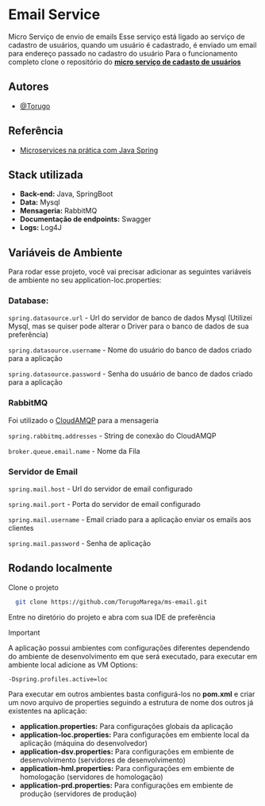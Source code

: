 
# Email Service

Micro Serviço de envio de emails
Esse serviço está ligado ao serviço de cadastro de usuários, quando um usuário é cadastrado, é enviado um email para endereço passado no cadastro do usuário
Para o funcionamento completo clone o repositório do [**micro serviço de cadasto de usuários**](https://github.com/TorugoMarega/ms-user)



## Autores

- [@Torugo](https://github.com/TorugoMarega)


## Referência
- [Microservices na prática com Java Spring](https://www.youtube.com/watch?v=ZnECi2gatMs)


## Stack utilizada

* **Back-end:** Java, SpringBoot
* **Data:** Mysql
* **Mensageria:** RabbitMQ
* **Documentação de endpoints:** Swagger
* **Logs:** Log4J



## Variáveis de Ambiente

Para rodar esse projeto, você vai precisar adicionar as seguintes variáveis de ambiente no seu application-loc.properties:

### Database:

`spring.datasource.url` - Url do servidor de banco de dados Mysql (Utilizei Mysql, mas se quiser pode alterar o Driver para o banco de dados de sua preferência)

`spring.datasource.username` - Nome do usuário do banco de dados criado para a aplicação

`spring.datasource.password` - Senha do usuário de banco de dados criado para a aplicação

### RabbitMQ
Foi utilizado o [CloudAMQP](https://www.cloudamqp.com/) para a mensageria

`spring.rabbitmq.addresses` - String de conexão do CloudAMQP

`broker.queue.email.name` - Nome da Fila

### Servidor de Email
`spring.mail.host` - Url do servidor de email configurado

`spring.mail.port` - Porta do servidor de email configurado

`spring.mail.username` - Email criado para a aplicação enviar os emails aos clientes

`spring.mail.password` - Senha de aplicação

## Rodando localmente

Clone o projeto

```bash
  git clone https://github.com/TorugoMarega/ms-email.git
```

Entre no diretório do projeto e abra com sua IDE de preferência

> [!IMPORTANT]
> A aplicação possui ambientes com configurações diferentes dependendo do ambiente de desenvolvimento em que será executado, para executar em ambiente local adicione as VM Options:
> ```
> -Dspring.profiles.active=loc
> ```
> Para executar em outros ambientes basta configurá-los no **pom.xml** e criar um novo arquivo de properties seguindo a estrutura de nome dos outros já existentes na aplicação:
> * **application.properties:** Para configurações globais da aplicação
> * **application-loc.properties:** Para configurações em embiente local da aplicação (máquina do desenvolvedor)
> * **application-dsv.properties:** Para configurações em embiente de desenvolvimento (servidores de desenvolvimento)
> * **application-hml.properties:** Para configurações em embiente de homologação (servidores de homologação)
> * **application-prd.properties:** Para configurações em embiente de produção (servidores de produção)